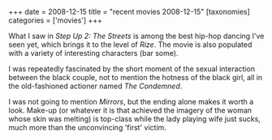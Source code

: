 +++
date = 2008-12-15
title = "recent movies 2008-12-15"
[taxonomies]
categories = ['movies']
+++

What I saw in *Step Up 2: The Streets* is among the best hip-hop dancing
I've seen yet, which brings it to the level of *Rize*. The movie is
also populated with a variety of interesting characters (bar some).

I was repeatedly fascinated by the short moment of the sexual
interaction between the black couple, not to mention the hotness of the
black girl, all in the old-fashioned actioner named *The Condemned*.

I was not going to mention *Mirrors*, but the ending alone makes it
worth a look. Make-up (or whatever it is that achieved the imagery of
the woman whose skin was melting) is top-class while the lady playing
wife just sucks, much more than the unconvincing 'first' victim.
